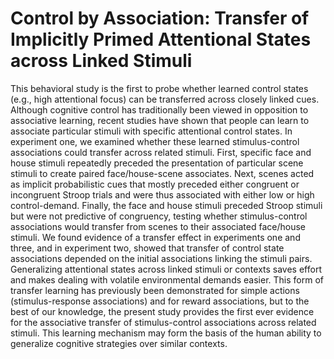 # Control by Association: Transfer of Implicitly Primed Attentional States across Linked Stimuli

This behavioral study is the first to probe whether learned control states (e.g., high attentional focus) can be transferred across closely linked cues. Although cognitive control has traditionally been viewed in opposition to associative learning, recent studies have shown that people can learn to associate particular stimuli with specific attentional control states. In experiment one, we examined whether these learned stimulus-control associations could transfer across related stimuli. First, specific face and house stimuli repeatedly preceded the presentation of particular scene stimuli to create paired face/house-scene associates. Next, scenes acted as implicit probabilistic cues that mostly preceded either congruent or incongruent Stroop trials and were thus associated with either low or high control-demand. Finally, the face and house stimuli preceded Stroop stimuli but were not predictive of congruency, testing whether stimulus-control associations would transfer from scenes to their associated face/house stimuli. We found evidence of a transfer effect in experiments one and three, and in experiment two, showed that transfer of control state associations depended on the initial associations linking the stimuli pairs. Generalizing attentional states across linked stimuli or contexts saves effort and makes dealing with volatile environmental demands easier. This form of transfer learning has previously been demonstrated for simple actions (stimulus-response associations) and for reward associations, but to the best of our knowledge, the present study provides the first ever evidence for the associative transfer of stimulus-control associations across related stimuli. This learning mechanism may form the basis of the human ability to generalize cognitive strategies over similar contexts.
